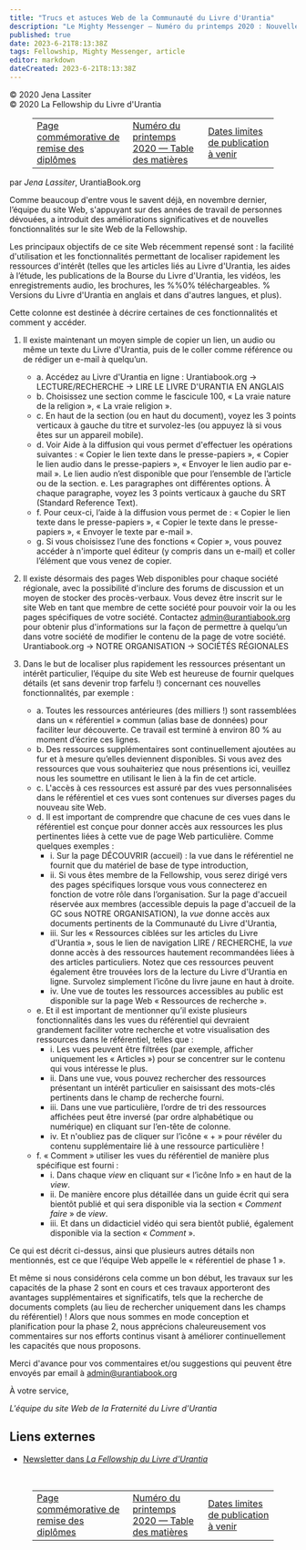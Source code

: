 ```yaml
---
title: "Trucs et astuces Web de la Communauté du Livre d'Urantia"
description: "Le Mighty Messenger — Numéro du printemps 2020 : Nouvelles et opinions pour les lecteurs du Livre d'Urantia"
published: true
date: 2023-6-21T8:13:38Z
tags: Fellowship, Mighty Messenger, article
editor: markdown
dateCreated: 2023-6-21T8:13:38Z
---
```


<p class="v-card v-sheet theme--light grey lighten-3 px-2">© 2020 Jena Lassiter<br>© 2020 La Fellowship du Livre d'Urantia</p>
<figure class="table chapter-navigator">
  <table>
    <tbody>
      <tr>
        <td>
        <a href="/fr/article/Graduation_Memorial_Page">
          <span class="mdi mdi-arrow-left-drop-circle"></span><span class="pl-2">Page commémorative de remise des diplômes</span>
        </a>
        </td>
        <td>
        <a href="/fr/index/articles_mighty_messenger#numéro-du-printemps-2020">
          <span class="mdi mdi-book-open-variant"></span><span class="pl-2">Numéro du printemps 2020 — Table des matières</span>
        </a>
        </td>
        <td>
        <a href="/fr/article/Upcoming_Publication_Deadlines">
          <span class="pr-2">Dates limites de publication à venir</span><span class="mdi mdi-arrow-right-drop-circle"></span>
        </a>
        </td>
      </tr>
    </tbody>
  </table>
</figure>



par _Jena Lassiter_, UrantiaBook.org

Comme beaucoup d'entre vous le savent déjà, en novembre dernier, l’équipe du site Web, s'appuyant sur des années de travail de personnes dévouées, a introduit des améliorations significatives et de nouvelles fonctionnalités sur le site Web de la Fellowship.

Les principaux objectifs de ce site Web récemment repensé sont : la facilité d'utilisation et les fonctionnalités permettant de localiser rapidement les ressources d'intérêt (telles que les articles liés au Livre d'Urantia, les aides à l’étude, les publications de la Bourse du Livre d'Urantia, les vidéos, les enregistrements audio, les brochures, les %%0% téléchargeables. % Versions du Livre d'Urantia en anglais et dans d'autres langues, et plus).

Cette colonne est destinée à décrire certaines de ces fonctionnalités et comment y accéder.

1. Il existe maintenant un moyen simple de copier un lien, un audio ou même un texte du Livre d'Urantia, puis de le coller comme référence ou de rédiger un e-mail à quelqu’un.
	- a. Accédez au Livre d'Urantia en ligne :
	Urantiabook.org -> LECTURE/RECHERCHE -> LIRE LE LIVRE D'URANTIA EN ANGLAIS
	- b. Choisissez une section comme le fascicule 100, « La vraie nature de la religion », « La vraie religion ».
	- c. En haut de la section (ou en haut du document), voyez les 3 points verticaux à gauche du titre et survolez-les (ou appuyez là si vous êtes sur un appareil mobile).
	- d. Voir Aide à la diffusion qui vous permet d'effectuer les opérations suivantes : « Copier le lien texte dans le presse-papiers », « Copier le lien audio dans le presse-papiers », « Envoyer le lien audio par e-mail ». Le lien audio n’est disponible que pour l’ensemble de l’article ou de la section. e. Les paragraphes ont différentes options. À chaque paragraphe, voyez les 3 points verticaux à gauche du SRT (Standard Reference Text).
	- f. Pour ceux-ci, l’aide à la diffusion vous permet de : « Copier le lien texte dans le presse-papiers », « Copier le texte dans le presse-papiers », « Envoyer le texte par e-mail ».
	- g. Si vous choisissez l’une des fonctions « Copier », vous pouvez accéder à n'importe quel éditeur (y compris dans un e-mail) et coller l’élément que vous venez de copier.

2. Il existe désormais des pages Web disponibles pour chaque société régionale, avec la possibilité d'inclure des forums de discussion et un moyen de stocker des procès-verbaux. Vous devez être inscrit sur le site Web en tant que membre de cette société pour pouvoir voir la ou les pages spécifiques de votre société. Contactez admin@urantiabook.org pour obtenir plus d'informations sur la façon de permettre à quelqu’un dans votre société de modifier le contenu de la page de votre société.
	Urantiabook.org -> NOTRE ORGANISATION -> SOCIÉTÉS RÉGIONALES

3. Dans le but de localiser plus rapidement les ressources présentant un intérêt particulier, l’équipe du site Web est heureuse de fournir quelques détails (et sans devenir trop farfelu !) concernant ces nouvelles fonctionnalités, par exemple :
	- a. Toutes les ressources antérieures (des milliers !) sont rassemblées dans un « référentiel » commun (alias base de données) pour faciliter leur découverte. Ce travail est terminé à environ 80 % au moment d’écrire ces lignes. 
	- b. Des ressources supplémentaires sont continuellement ajoutées au fur et à mesure qu’elles deviennent disponibles. Si vous avez des ressources que vous souhaiteriez que nous présentions ici, veuillez nous les soumettre en utilisant le lien à la fin de cet article.
	- c. L'accès à ces ressources est assuré par des vues personnalisées dans le référentiel et ces vues sont contenues sur diverses pages du nouveau site Web.
	- d. Il est important de comprendre que chacune de ces vues dans le référentiel est conçue pour donner accès aux ressources les plus pertinentes liées à cette vue de page Web particulière. Comme quelques exemples :
		- i. Sur la page DÉCOUVRIR (accueil) : la vue dans le référentiel ne fournit que du matériel de base de type introduction,
		- ii. Si vous êtes membre de la Fellowship, vous serez dirigé vers des pages spécifiques lorsque vous vous connecterez en fonction de votre rôle dans l’organisation. Sur la page d'accueil réservée aux membres (accessible depuis la page d'accueil de la GC sous NOTRE ORGANISATION), la _vue_ donne accès aux documents pertinents de la Communauté du Livre d'Urantia,
		- iii. Sur les « Ressources ciblées sur les articles du Livre d'Urantia », sous le lien de navigation LIRE / RECHERCHE, la _vue_ donne accès à des ressources hautement recommandées liées à des articles particuliers. Notez que ces ressources peuvent également être trouvées lors de la lecture du Livre d'Urantia en ligne. Survolez simplement l’icône du livre jaune en haut à droite.
		- iv. Une vue de toutes les ressources accessibles au public est disponible sur la page Web « Ressources de recherche ».
	- e. Et il est important de mentionner qu’il existe plusieurs fonctionnalités dans les vues du référentiel qui devraient grandement faciliter votre recherche et votre visualisation des ressources dans le référentiel, telles que :
		- i. Les vues peuvent être filtrées (par exemple, afficher uniquement les « Articles ») pour se concentrer sur le contenu qui vous intéresse le plus.
		- ii. Dans une vue, vous pouvez rechercher des ressources présentant un intérêt particulier en saisissant des mots-clés pertinents dans le champ de recherche fourni.
		- iii. Dans une vue particulière, l’ordre de tri des ressources affichées peut être inversé (par ordre alphabétique ou numérique) en cliquant sur l’en-tête de colonne.
		- iv. Et n'oubliez pas de cliquer sur l’icône « + » pour révéler du contenu supplémentaire lié à une ressource particulière !
	- f. « Comment » utiliser les vues du référentiel de manière plus spécifique est fourni :
		- i. Dans chaque _view_ en cliquant sur « l’icône Info » en haut de la _view_.
		- ii. De manière encore plus détaillée dans un guide écrit qui sera bientôt publié et qui sera disponible via la section « _Comment faire_ » de _view_.
		- iii. Et dans un didacticiel vidéo qui sera bientôt publié, également disponible via la section « _Comment_ ».

Ce qui est décrit ci-dessus, ainsi que plusieurs autres détails non mentionnés, est ce que l’équipe Web appelle le « référentiel de phase 1 ».

Et même si nous considérons cela comme un bon début, les travaux sur les capacités de la phase 2 sont en cours et ces travaux apporteront des avantages supplémentaires et significatifs, tels que la recherche de documents complets (au lieu de rechercher uniquement dans les champs du référentiel) ! Alors que nous sommes en mode conception et planification pour la phase 2, nous apprécions chaleureusement vos commentaires sur nos efforts continus visant à améliorer continuellement les capacités que nous proposons.

Merci d'avance pour vos commentaires et/ou suggestions qui peuvent être envoyés par email à admin@urantiabook.org 

À votre service,

_L'équipe du site Web de la Fraternité du Livre d'Urantia_

## Liens externes

* [Newsletter dans _La Fellowship du Livre d'Urantia_](https://assetrepository.urantiabook.org/AssetRepository/Communications/Mighty-Messenger/WEB-VERSION-MMApril20.pdf)

<br>



<figure class="table chapter-navigator">
  <table>
    <tbody>
      <tr>
        <td>
        <a href="/fr/article/Graduation_Memorial_Page">
          <span class="mdi mdi-arrow-left-drop-circle"></span><span class="pl-2">Page commémorative de remise des diplômes</span>
        </a>
        </td>
        <td>
        <a href="/fr/index/articles_mighty_messenger#numéro-du-printemps-2020">
          <span class="mdi mdi-book-open-variant"></span><span class="pl-2">Numéro du printemps 2020 — Table des matières</span>
        </a>
        </td>
        <td>
        <a href="/fr/article/Upcoming_Publication_Deadlines">
          <span class="pr-2">Dates limites de publication à venir</span><span class="mdi mdi-arrow-right-drop-circle"></span>
        </a>
        </td>
      </tr>
    </tbody>
  </table>
</figure>
